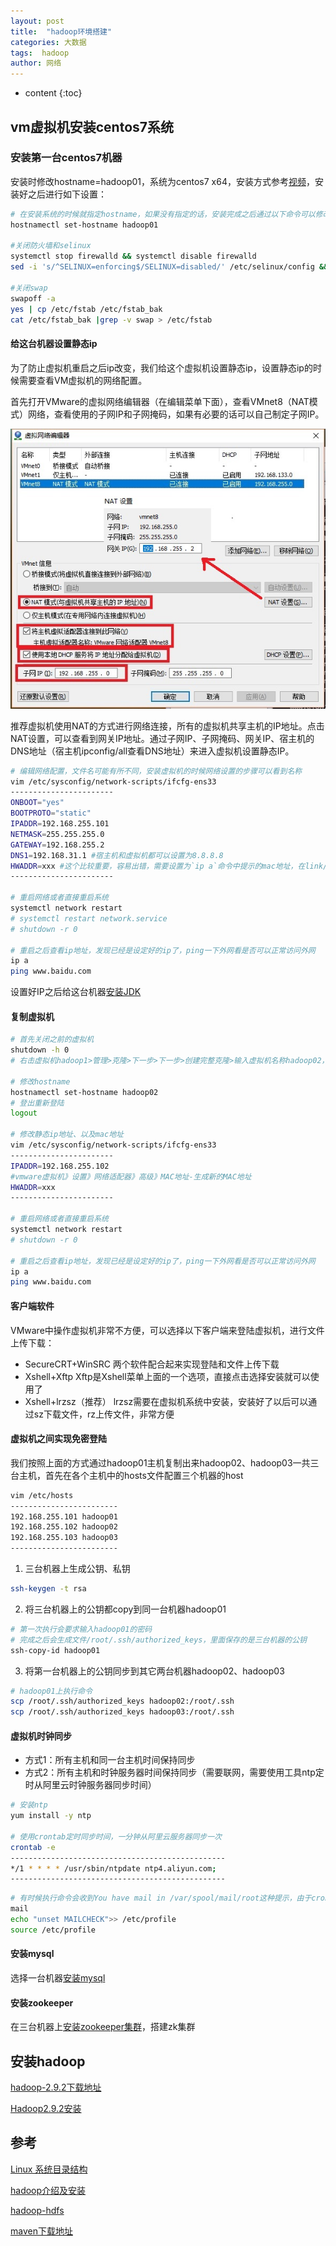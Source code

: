 ```yaml
---
layout: post
title:  "hadoop环境搭建"
categories: 大数据
tags:  hadoop
author: 网络
---
```


* content
{:toc}









## vm虚拟机安装centos7系统

### 安装第一台centos7机器

安装时修改hostname=hadoop01，系统为centos7 x64，安装方式参考[视频](/images/bigdata/vmware安装centos7.4简易教程.mp4)，安装好之后进行如下设置：

```bash
# 在安装系统的时候就指定hostname，如果没有指定的话，安装完成之后通过以下命令可以修改hostname
hostnamectl set-hostname hadoop01

#关闭防火墙和selinux
systemctl stop firewalld && systemctl disable firewalld
sed -i 's/^SELINUX=enforcing$/SELINUX=disabled/' /etc/selinux/config && setenforce 0

#关闭swap
swapoff -a
yes | cp /etc/fstab /etc/fstab_bak
cat /etc/fstab_bak |grep -v swap > /etc/fstab
```

#### 给这台机器设置静态ip

为了防止虚拟机重启之后ip改变，我们给这个虚拟机设置静态ip，设置静态ip的时候需要查看VM虚拟机的网络配置。

首先打开VMware的虚拟网络编辑器（在编辑菜单下面），查看VMnet8（NAT模式）网络，查看使用的子网IP和子网掩码，如果有必要的话可以自己制定子网IP。

![vmware-network.jpg](/images/bigdata/vmware-network.jpg)

推荐虚拟机使用NAT的方式进行网络连接，所有的虚拟机共享主机的IP地址。点击NAT设置，可以查看到网关IP地址。通过子网IP、子网掩码、网关IP、宿主机的DNS地址（宿主机ipconfig/all查看DNS地址）来进入虚拟机设置静态IP。

```bash
# 编辑网络配置，文件名可能有所不同，安装虚拟机的时候网络设置的步骤可以看到名称
vim /etc/sysconfig/network-scripts/ifcfg-ens33
-----------------------
ONBOOT="yes"
BOOTPROTO="static"
IPADDR=192.168.255.101
NETMASK=255.255.255.0
GATEWAY=192.168.255.2
DNS1=192.168.31.1 #宿主机和虚拟机都可以设置为8.8.8.8
HWADDR=xxx #这个比较重要，容易出错，需要设置为`ip a`命令中提示的mac地址，在link/ether后面的一串地址
-----------------------

# 重启网络或者直接重启系统
systemctl network restart
# systemctl restart network.service
# shutdown -r 0

# 重启之后查看ip地址，发现已经是设定好的ip了，ping一下外网看是否可以正常访问外网
ip a
ping www.baidu.com
```

设置好IP之后给这台机器[安装JDK](https://qigangzhong.github.io/2019/08/13/kafka/#%E5%AE%89%E8%A3%85jdk8)

#### 复制虚拟机

```bash
# 首先关闭之前的虚拟机
shutdown -h 0
# 右击虚拟机hadoop1>管理>克隆>下一步>下一步>创建完整克隆>输入虚拟机名称hadoop02，完成之后登陆进入

# 修改hostname
hostnamectl set-hostname hadoop02
# 登出重新登陆
logout

# 修改静态ip地址、以及mac地址
vim /etc/sysconfig/network-scripts/ifcfg-ens33
-----------------------
IPADDR=192.168.255.102
#vmware虚拟机》设置》网络适配器》高级》MAC地址-生成新的MAC地址
HWADDR=xxx
-----------------------

# 重启网络或者直接重启系统
systemctl network restart
# shutdown -r 0

# 重启之后查看ip地址，发现已经是设定好的ip了，ping一下外网看是否可以正常访问外网
ip a
ping www.baidu.com
```

#### 客户端软件

VMware中操作虚拟机非常不方便，可以选择以下客户端来登陆虚拟机，进行文件上传下载：

* SecureCRT+WinSRC
  两个软件配合起来实现登陆和文件上传下载
* Xshell+Xftp
  Xftp是Xshell菜单上面的一个选项，直接点击选择安装就可以使用了
* Xshell+lrzsz（推荐）
  lrzsz需要在虚拟机系统中安装，安装好了以后可以通过sz下载文件，rz上传文件，非常方便

#### 虚拟机之间实现免密登陆

我们按照上面的方式通过hadoop01主机复制出来hadoop02、hadoop03一共三台主机，首先在各个主机中的hosts文件配置三个机器的host

```bash
vim /etc/hosts
------------------------
192.168.255.101 hadoop01
192.168.255.102 hadoop02
192.168.255.103 hadoop03
------------------------
```

1. 三台机器上生成公钥、私钥

```bash
ssh-keygen -t rsa
```

2. 将三台机器上的公钥都copy到同一台机器hadoop01

```bash
# 第一次执行会要求输入hadoop01的密码
# 完成之后会生成文件/root/.ssh/authorized_keys，里面保存的是三台机器的公钥
ssh-copy-id hadoop01
```

3. 将第一台机器上的公钥同步到其它两台机器hadoop02、hadoop03

```bash
# hadoop01上执行命令
scp /root/.ssh/authorized_keys hadoop02:/root/.ssh
scp /root/.ssh/authorized_keys hadoop03:/root/.ssh
```

#### 虚拟机时钟同步

* 方式1：所有主机和同一台主机时间保持同步
* 方式2：所有主机和时钟服务器时间保持同步（需要联网，需要使用工具ntp定时从阿里云时钟服务器同步时间）

```bash
# 安装ntp
yum install -y ntp

# 使用crontab定时同步时间，一分钟从阿里云服务器同步一次
crontab -e
------------------------------------------------
*/1 * * * * /usr/sbin/ntpdate ntp4.aliyun.com;
------------------------------------------------
```

```bash
# 有时候执行命令会收到You have mail in /var/spool/mail/root这种提示，由于crontab操作引起的，可以关闭提示
mail
echo "unset MAILCHECK">> /etc/profile
source /etc/profile
```

#### 安装mysql

选择一台机器[安装mysql](https://qigangzhong.github.io/2019/09/25/MySql/#centos7%E9%80%9A%E8%BF%87yum%E6%96%B9%E5%BC%8F%E5%AE%89%E8%A3%85mysql57)

#### 安装zookeeper

在三台机器上[安装zookeeper集群](https://qigangzhong.github.io/2019/05/20/zookeeper/#%E4%B8%80%E5%AE%89%E8%A3%85%E9%85%8D%E7%BD%AE)，搭建zk集群

## 安装hadoop

[hadoop-2.9.2下载地址](http://mirror.bit.edu.cn/apache/hadoop/common/hadoop-2.9.2/hadoop-2.9.2.tar.gz)

[Hadoop2.9.2安装](https://gitee.com/qigangzhong/qigangzhong/blob/master/articles/hadoop/itcast-Hadoop-intro-install.md#5hadoop%E5%AE%89%E8%A3%85)

## 参考

[Linux 系统目录结构](https://www.runoob.com/linux/linux-system-contents.html)

[hadoop介绍及安装](https://github.com/QigangZhong/qigangzhong.github.io/blob/master/articles/hadoop/itcast-Hadoop-intro-install.md)

[hadoop-hdfs](https://github.com/QigangZhong/qigangzhong.github.io/blob/master/articles/hadoop/itcast-hadoop-hdfs.md)

[maven下载地址](https://archive.apache.org/dist/maven/maven-3/)
